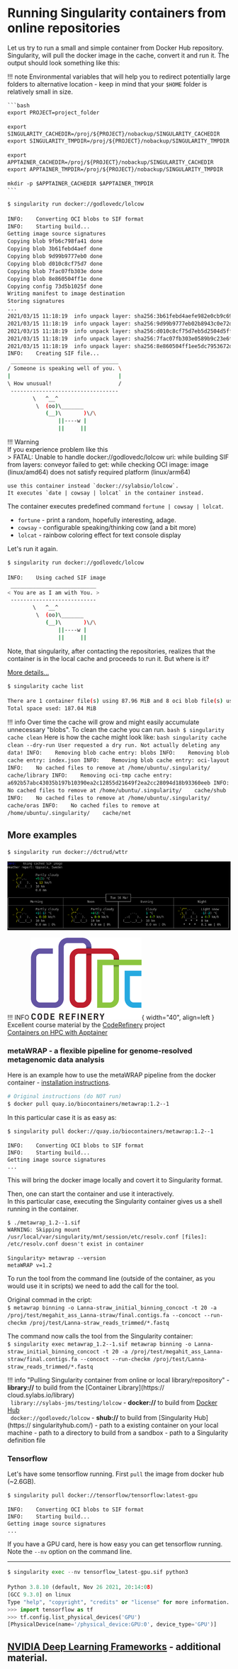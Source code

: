 # Running Singularity containers from online repositories

Let us try to run a small and simple container from Docker Hub repository. Singularity, will pull the docker image in the cache, convert it and run it. The output should look something like this:

!!! note
    Environmental variables that will help you to redirect potentially large folders to alternative location - keep in mind that your `$HOME` folder is relatively small in size.

    ```bash
    export PROJECT=project_folder

    export SINGULARITY_CACHEDIR=/proj/${PROJECT}/nobackup/SINGULARITY_CACHEDIR
    export SINGULARITY_TMPDIR=/proj/${PROJECT}/nobackup/SINGULARITY_TMPDIR

    export APPTAINER_CACHEDIR=/proj/${PROJECT}/nobackup/SINGULARITY_CACHEDIR
    export APPTAINER_TMPDIR=/proj/${PROJECT}/nobackup/SINGULARITY_TMPDIR

    mkdir -p $APPTAINER_CACHEDIR $APPTAINER_TMPDIR
    ```


``` bash
$ singularity run docker://godlovedc/lolcow

INFO:    Converting OCI blobs to SIF format
INFO:    Starting build...
Getting image source signatures
Copying blob 9fb6c798fa41 done  
Copying blob 3b61febd4aef done  
Copying blob 9d99b9777eb0 done  
Copying blob d010c8cf75d7 done  
Copying blob 7fac07fb303e done  
Copying blob 8e860504ff1e done  
Copying config 73d5b1025f done  
Writing manifest to image destination
Storing signatures
...
2021/03/15 11:18:19  info unpack layer: sha256:3b61febd4aefe982e0cb9c696d415137384d1a01052b50a85aae46439e15e49a
2021/03/15 11:18:19  info unpack layer: sha256:9d99b9777eb02b8943c0e72d7a7baec5c782f8fd976825c9d3fb48b3101aacc2
2021/03/15 11:18:19  info unpack layer: sha256:d010c8cf75d7eb5d2504d5ffa0d19696e8d745a457dd8d28ec6dd41d3763617e
2021/03/15 11:18:19  info unpack layer: sha256:7fac07fb303e0589b9c23e6f49d5dc1ff9d6f3c8c88cabe768b430bdb47f03a9
2021/03/15 11:18:19  info unpack layer: sha256:8e860504ff1ee5dc7953672d128ce1e4aa4d8e3716eb39fe710b849c64b20945
INFO:    Creating SIF file...
 __________________________________
/ Someone is speaking well of you. \
|                                  |
\ How unusual!                     /
 ----------------------------------
        \   ^__^
         \  (oo)\_______
            (__)\       )\/\
                ||----w |
                ||     ||
```
!!! Warning  
    If you experience problem like this  
    > FATAL:   Unable to handle docker://godlovedc/lolcow uri: while building SIF from layers: conveyor failed to get: while checking OCI image: image (linux/amd64) does not satisfy required platform (linux/arm64)
    
    use this container instead `docker://sylabsio/lolcow`.  
    It executes `date | cowsay | lolcat` in the container instead.

The container executes predefined command `fortune | cowsay | lolcat`.

- `fortune` - print a random, hopefully interesting, adage.
- `cowsay` - configurable speaking/thinking cow (and a bit more)
- `lolcat` - rainbow coloring effect for text console display

Let's run it again.
``` bash
$ singularity run docker://godlovedc/lolcow

INFO:    Using cached SIF image
 ___________________________
< You are as I am with You. >
 ---------------------------
        \   ^__^
         \  (oo)\_______
            (__)\       )\/\
                ||----w |
                ||     ||
```
Note, that singularity, after contacting the repositories, realizes that the container is in the local cache and proceeds to run it. But where is it?

[More details...](https://sylabs.io/guides/latest/user-guide/singularity_and_docker.html)

``` bash
$ singularity cache list

There are 1 container file(s) using 87.96 MiB and 8 oci blob file(s) using 99.09 MiB of space
Total space used: 187.04 MiB
```
!!! info
    Over time the cache will grow and might easily accumulate unnecessary "blobs". To clean the cache you can run.
    ``` bash
    $ singularity cache clean
    ```
    Here is how the cache might look like:
    ``` bash
    singularity cache clean --dry-run
    User requested a dry run. Not actually deleting any data!
    INFO:    Removing blob cache entry: blobs
    INFO:    Removing blob cache entry: index.json
    INFO:    Removing blob cache entry: oci-layout
    INFO:    No cached files to remove at /home/ubuntu/.singularity/    cache/library
    INFO:    Removing oci-tmp cache entry:     a692b57abc43035b197b10390ea2c12855d21649f2ea2cc28094d18b93360eeb
    INFO:    No cached files to remove at /home/ubuntu/.singularity/    cache/shub
    INFO:    No cached files to remove at /home/ubuntu/.singularity/    cache/oras
    INFO:    No cached files to remove at /home/ubuntu/.singularity/    cache/net
    ```


## More examples

```
$ singularity run docker://dctrud/wttr
```
![output](images/wttr.png)


!!! INFO
    ![Coderefinery](./images/coderefinery.png){ width="40", align=left } Excellent course material by the [CodeRefinery](https://coderefinery.org/) project  
    [Containers on HPC with Apptainer](https://coderefinery.github.io/hpc-containers/)

### metaWRAP - a flexible pipeline for genome-resolved metagenomic data analysis

Here is an example how to use the metaWRAP pipeline from the docker container - [installation instructions](https://github.com/bxlab/metaWRAP#docker-installation).

``` bash
# Original instructions (do NOT run)
$ docker pull quay.io/biocontainers/metawrap:1.2--1
```
In this particular case it is as easy as:

```
$ singularity pull docker://quay.io/biocontainers/metawrap:1.2--1

INFO:    Converting OCI blobs to SIF format
INFO:    Starting build...
Getting image source signatures
...
```
This will bring the docker image locally and covert it to Singularity format.

Then, one can start the container and use it interactively.  
In this particular case, executing the Singularity container gives us a shell running in the container.

```
$ ./metawrap_1.2--1.sif
WARNING: Skipping mount /usr/local/var/singularity/mnt/session/etc/resolv.conf [files]: /etc/resolv.conf doesn't exist in container

Singularity> metawrap --version
metaWRAP v=1.2
```

To run the tool from the command line (outside of the container, as you would use it in scripts) we need to add the call for the tool.

Original commad in the cript:  
```$ metawrap binning -o Lanna-straw_initial_binning_concoct -t 20 -a /proj/test/megahit_ass_Lanna-straw/final.contigs.fa --concoct --run-checkm /proj/test/Lanna-straw_reads_trimmed/*.fastq```

The command now calls the tool from the Singularity container:  
```$ singularity exec metawrap_1.2--1.sif metawrap binning -o Lanna-straw_initial_binning_concoct -t 20 -a /proj/test/megahit_ass_Lanna-straw/final.contigs.fa --concoct --run-checkm /proj/test/Lanna-straw_reads_trimmed/*.fastq```

!!! info "Pulling Singularity container from online or local library/repository"
    - **library://** to build from the [Container Library](https://    cloud.sylabs.io/library)  
    ` library://sylabs-jms/testing/lolcow`
    - **docker://** to build from [Docker Hub](https://hub.docker.com/    )  
    ` docker://godlovedc/lolcow`
    - **shub://** to build from [Singularity Hub](https://    singularityhub.com/)
    - path to a existing container on your local machine
    - path to a directory to build from a sandbox
    - path to a Singularity definition file

### Tensorflow 
Let's have some tensorflow running. First `pull` the image from docker hub (~2.6GB).  

```
$ singularity pull docker://tensorflow/tensorflow:latest-gpu

INFO:    Converting OCI blobs to SIF format
INFO:    Starting build...
Getting image source signatures
...
```

If you have a GPU card, here is how easy you can get tensorflow running. Note the `--nv` option on the command line.

---

``` python
$ singularity exec --nv tensorflow_latest-gpu.sif python3

Python 3.8.10 (default, Nov 26 2021, 20:14:08) 
[GCC 9.3.0] on linux
Type "help", "copyright", "credits" or "license" for more information.
>>> import tensorflow as tf
>>> tf.config.list_physical_devices('GPU')
[PhysicalDevice(name='/physical_device:GPU:0', device_type='GPU')]
```

## [NVIDIA Deep Learning Frameworks](./PyTorch_NVIDIA.md) - additional material.
